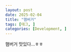 ```yaml
---
layout: post
date: 2025-02-04
title: "햄버거"
tags: [태그, ]
categories: [Development, ]
---
```


햄버거 맛있다…ㅎㅎ

